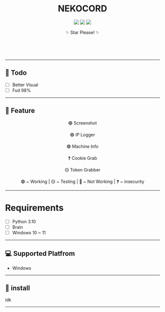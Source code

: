 <div align="center">
    <h1>NEKOCORD</h1>
    <p> </p>
    <img src="https://img.shields.io/github/languages/top/zakocord/Nekocord?color=%23000000">
    <img src="https://img.shields.io/github/last-commit/zakocord/Nekocord?color=%23000000&logoColor=%23000000">
    <img src="https://img.shields.io/github/stars/zakocord/Nekocord?color=%23000000&logoColor=%23000000">
    <p>✨️ Star Please! ✨️</p>
    <br>
    <br>
    <br>
</div>

<hr>

## 📝 Todo
- [ ] Better Visual
- [ ] Fud 98%
---

## 📖 Feature
<div align="center">
    <p>🟢 Screenshot<p>
    <p>🟢 IP Logger<p>
    <p>🟢 Machine Info<p>
    <p>❓️ Cookie Grab<p>
    <p>🟡 Token Grabber<p>
    <p>🟢 ~ Working | 🟡 ~ Testing | 🔴 ~ Not Working | ❓️ ~ insecurity<p>
</div>

---
# Requirements
- [ ] Python 3.10
- [ ] Brain
- [ ] Windows 10 ~ 11
---

## 💻️ Supported Platfrom
- Windows

---

## 💾 install
idk

---

